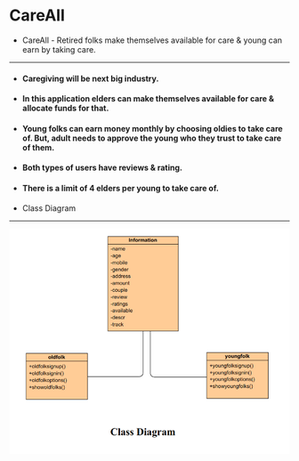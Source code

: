 # CareAll
* CareAll - Retired folks make themselves available for care &amp; young can earn by taking care.
-------------------------------------------------------------------------------------------------
  * #### Caregiving will be next big industry.
  * #### In this application elders can make themselves available for care & allocate funds for that.
  * #### Young folks can earn money monthly by choosing oldies to take care of. But, adult needs to approve the young who they trust to take care of them.
  * #### Both types of users have reviews & rating.
  * #### There is a limit of 4 elders per young to take care of.
* Class Diagram
-----------------
![class diagram](https://github.com/harshitkumawat/CareAll/blob/master/Screenshot%20from%202020-01-03%2023-18-12.png)
